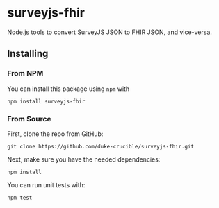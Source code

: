 # surveyjs-fhir
Node.js tools to convert SurveyJS JSON to FHIR JSON, and vice-versa.

## Installing

### From NPM

You can install this package using `npm` with
```
npm install surveyjs-fhir
```

### From Source

First, clone the repo from GitHub:
```
git clone https://github.com/duke-crucible/surveyjs-fhir.git
```

Next, make sure you have the needed dependencies:
```
npm install
```

You can run unit tests with:
```
npm test
```
